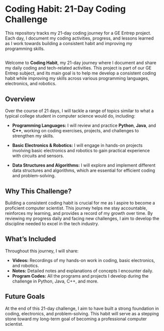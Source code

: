 # Coding Habit: 21-Day Coding Challenge

This repository tracks my 21-day coding journey for a GE Entrep project. Each day, I document my coding activities, progress, and lessons learned as I work towards building a consistent habit and improving my programming skills.

## 

Welcome to **Coding Habit**, my 21-day journey where I document and share my daily coding and tech-related activities. This project is part of our GE Entrep subject, and its main goal is to help me develop a consistent coding habit while improving my skills across various programming languages, electronics, and robotics.

## Overview

Over the course of 21 days, I will tackle a range of topics similar to what a typical college student in computer science would do, including:

- **Programming Languages:** I will review and practice **Python**, **Java**, and **C++**, working on coding exercises, projects, and challenges to strengthen my skills.
  
- **Basic Electronics & Robotics:** I will engage in hands-on projects involving basic electronics and robotics to gain practical experience with circuits and sensors.

- **Data Structures and Algorithms:** I will explore and implement different data structures and algorithms, which are essential for efficient coding and problem-solving.

## Why This Challenge?

Building a consistent coding habit is crucial for me as I aspire to become a proficient computer scientist. This journey helps me stay accountable, reinforces my learning, and provides a record of my growth over time. By reviewing my progress daily and facing new challenges, I aim to develop the discipline needed to excel in the tech industry.

## What’s Included

Throughout this journey, I will share:

- **Videos:** Recordings of my hands-on work in coding, basic electronics, and robotics.
- **Notes:** Detailed notes and explanations of concepts I encounter daily.
- **Program Codes:** All the programs and projects I develop during the challenge in Python, Java, C++, and more.

## Future Goals

At the end of this 21-day challenge, I aim to have built a strong foundation in coding, electronics, and problem-solving. This habit will serve as a stepping stone toward my long-term goal of becoming a professional computer scientist.
